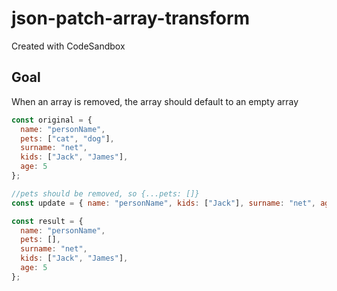 # json-patch-array-transform

Created with CodeSandbox

## Goal

When an array is removed, the array should default to an empty array

```js
const original = {
  name: "personName",
  pets: ["cat", "dog"],
  surname: "net",
  kids: ["Jack", "James"],
  age: 5
};

//pets should be removed, so {...pets: []}
const update = { name: "personName", kids: ["Jack"], surname: "net", age: 8 };

const result = {
  name: "personName",
  pets: [],
  surname: "net",
  kids: ["Jack", "James"],
  age: 5
};
```
